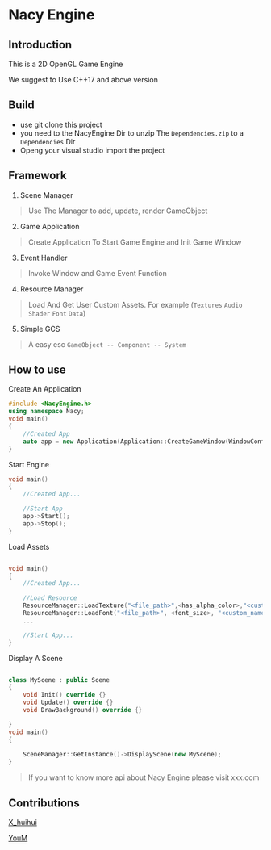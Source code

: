 # Nacy Engine

## Introduction
This is a 2D OpenGL Game Engine

We suggest to Use C++17 and above version

## Build

* use git clone this project
* you need to the NacyEngine Dir to unzip The `Dependencies.zip` to a `Dependencies` Dir
* Openg your visual studio import the project

## Framework

1. Scene Manager

>Use The Manager to add, update, render GameObject

2. Game Application

>Create Application To Start Game Engine and Init Game Window

3. Event Handler

>Invoke Window and Game Event Function

4. Resource Manager

> Load And Get User Custom Assets. For example (`Textures` `Audio` `Shader` `Font` `Data`)

5. Simple GCS

> A easy esc `GameObject -- Component -- System`


## How to use

Create An Application

```c++
#include <NacyEngine.h>
using namespace Nacy;
void main()
{
    //Created App
    auto app = new Application(Application::CreateGameWindow(WindowConfig("Game",true,1270,800,true,true)));
}
```

Start Engine

```c++
void main()
{
    //Created App...

    //Start App
    app->Start();
    app->Stop();
}
```

Load Assets
```C++

void main()
{
    //Created App...

    //Load Resource
    ResourceManager::LoadTexture("<file_path>",<has_alpha_color>,"<custom_name>");
    ResourceManager::LoadFont("<file_path>", <font_size>, "<custom_name>");
    ...

    //Start App...
}
```
Display A Scene

```c++

class MyScene : public Scene
{
    void Init() override {}
    void Update() override {}
    void DrawBackground() override {}

}
void main()
{
    
    SceneManager::GetInstance()->DisplayScene(new MyScene);
}

```

>If you want to know more api about Nacy Engine please visit xxx.com

## Contributions
[X_huihui](https://github.com/xiaohuihui1022)

[YouM](https://github.com/YOM667)